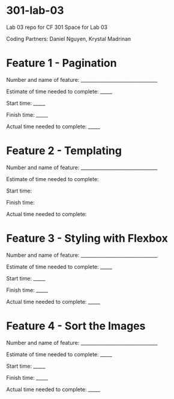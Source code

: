 # 301-lab-03
Lab 03 repo for CF 301
Space for Lab 03

Coding Partners: Daniel Nguyen, Krystal Madrinan

# Feature 1 - Pagination
Number and name of feature: ________________________________

Estimate of time needed to complete: _____

Start time: _____

Finish time: _____

Actual time needed to complete: _____

# Feature 2 - Templating
Number and name of feature: ________________________________

Estimate of time needed to complete: 

Start time: 

Finish time: 

Actual time needed to complete: 

# Feature 3 - Styling with Flexbox
Number and name of feature: ________________________________

Estimate of time needed to complete: _____

Start time: _____

Finish time: _____

Actual time needed to complete: _____

# Feature 4 - Sort the Images
Number and name of feature: ________________________________

Estimate of time needed to complete: _____

Start time: _____

Finish time: _____

Actual time needed to complete: _____